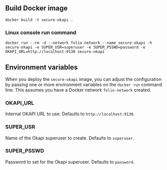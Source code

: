 ## Build Docker image

`docker build -t secure-okapi .`

### Linux console run command

`docker run --rm -d --network folio-network --name secure-okapi -h secure-okapi -e SUPER_USR=superuser -e SUPER_PSSWD=password -e OKAPI_URL=http://localhost:9130 secure-okapi`

## Environment variables

When you deploy the `secure-okapi` image, you can adjust the configuration by passing one or more environment variables on the `docker run` command line. This assumes you have a Docker network `folio-network` created.

### OKAPI_URL

Internal OKAPI URL to use. Defaults to `http://localhost:9130`.

### SUPER_USR

Name of the Okapi superuser to create. Defaults to `superuser`.

### SUPER_PSSWD

Password to set for the Okapi superuser. Defaults to `password`.
